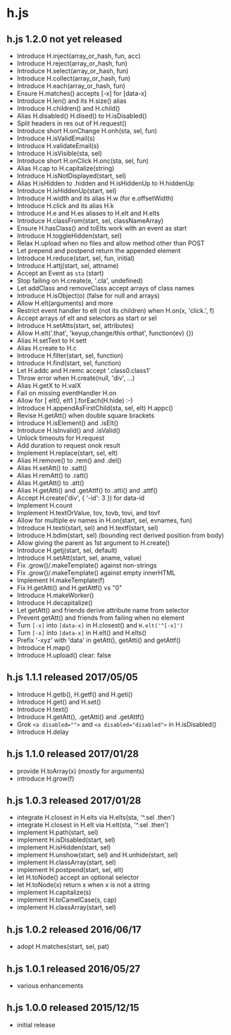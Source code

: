 
# h.js


## h.js 1.2.0  not yet released

* Introduce H.inject(array_or_hash, fun, acc)
* Introduce H.reject(array_or_hash, fun)
* Introduce H.select(array_or_hash, fun)
* Introduce H.collect(array_or_hash, fun)
* Introduce H.each(array_or_hash, fun)
* Ensure H.matches() accepts [-x] for [data-x]
* Introduce H.len() and its H.size() alias
* Introduce H.children() and H.child()
* Alias H.disabled() H.dised() to H.isDisabled()
* Split headers in res out of H.request()
* Introduce short H.onChange H.onh(sta, sel, fun)
* Introduce H.isValidEmail(s)
* Introduce H.validateEmail(s)
* Introduce H.isVisible(sta, sel)
* Introduce short H.onClick H.onc(sta, sel, fun)
* Alias H.cap to H.capitalize(string)
* Introduce H.isNotDisplayed(start, sel)
* Alias H.isHidden to .hidden and H.isHiddenUp to H.hiddenUp
* Introduce H.isHiddenUp(start, sel)
* Introduce H.width and its alias H.w (for e.offsetWidth)
* Introduce H.click and its alias H.k
* Introduce H.e and H.es aliases to H.elt and H.elts
* Introduce H.classFrom(start, sel, classNameArray)
* Ensure H.hasClass() and toElts work with an event as start
* Introduce H.toggleHidden(start, sel)
* Relax H.upload when no files and allow method other than POST
* Let prepend and postpend return the appended element
* Introduce H.reduce(start, sel, fun, initial)
* Introduce H.attj(start, sel, attname)
* Accept an Event as `sta` (start)
* Stop failing on H.create(e, '.cla', undefined)
* Let addClass and removeClass accept arrays of class names
* Introduce H.isObject(o) (false for null and arrays)
* Allow H.elt(arguments) and more
* Restrict event handler to elt (not its children) when H.on(x, 'click.', f)
* Accept arrays of elt and selectors as start or sel
* Introduce H.setAtts(start, sel, attributes)
* Allow H.elt('.that', 'keyup,change/this orthat', function(ev) {})
* Alias H.setText to H.sett
* Alias H.create to H.c
* Introduce H.filter(start, sel, function)
* Introduce H.find(start, sel, function)
* Let H.addc and H.remc accept '.class0.class1'
* Throw error when H.create(null, 'div', ...)
* Alias H.getX to H.valX
* Fail on missing eventHandler H.on
* Allow for [ elt0, elt1 ].forEach(H.hide)  :-)
* Introduce H.appendAsFirstChild(sta, sel, elt) H.appc()
* Revise H.getAtt() when double square brackets
* Introduce H.isElement() and .isElt()
* Introduce H.isInvalid() and .isValid()
* Unlock timeouts for H.request
* Add duration to request onok result
* Implement H.replace(start, sel, elt)
* Alias H.remove() to .rem() and .del()
* Alias H.setAtt() to .satt()
* Alias H.remAtt() to .ratt()
* Alias H.getAtt() to .att()
* Alias H.getAtti() and .getAttf() to .atti() and .attf()
* Accept H.create('div', { '-id': 3 }) for data-id
* Implement H.count
* Implement H.textOrValue, tov, tovb, tovi, and tovf
* Allow for multiple ev names in H.on(start, sel, evnames, fun)
* Introduce H.texti(start, sel) and H.textf(start, sel)
* Introduce H.bdim(start, sel) (bounding rect derived position from body)
* Allow giving the parent as 1st argument to H.create()
* Introduce H.getj(start, sel, default)
* Introduce H.setAtt(start, sel, aname, value)
* Fix .grow()/.makeTemplate() against non-strings
* Fix .grow()/.makeTemplate() against empty innerHTML
* Implement H.makeTemplate(f)
* Fix H.getAtti() and H.getAttf() vs "0"
* Introduce H.makeWorker()
* Introduce H.decapitalize()
* Let getAtt() and friends derive attribute name from selector
* Prevent getAtt() and friends from failing when no element
* Turn `[-x]` into `[data-x]` in H.closest() and `H.elt('^[-x]')`
* Turn `[-x]` into `[data-x]` in H.elt() and H.elts()
* Prefix '-xyz' with 'data' in getAtt(), getAtti() and getAttf()
* Introduce H.map()
* Introduce H.upload() clear: false


## h.js 1.1.1  released 2017/05/05

* Introduce H.getb(), H.getf() and H.geti()
* Introduce H.get() and H.set()
* Introduce H.text()
* Introduce H.getAtt(), .getAtti() and .getAttf()
* Grok `<a disabled="">` and `<a disabled="disabled">` in H.isDisabled()
* Introduce H.delay


## h.js 1.1.0  released 2017/01/28

* provide H.toArray(x) (mostly for arguments)
* introduce H.grow(f)


## h.js 1.0.3  released 2017/01/28

* integrate H.closest in H.elts via H.elts(sta, '^.sel .then')
* integrate H.closest in H.elt via H.elt(sta, '^.sel .then')
* implement H.path(start, sel)
* implement H.isDisabled(start, sel)
* implement H.isHidden(start, sel)
* implement H.unshow(start, sel) and H.unhide(start, sel)
* implement H.classArray(start, sel)
* implement H.postpend(start, sel, elt)
* let H.toNode() accept an optional selector
* let H.toNode(x) return x when x is not a string
* implement H.capitalize(s)
* implement H.toCamelCase(s, cap)
* implement H.classArray(start, sel)


## h.js 1.0.2  released 2016/06/17

* adopt H.matches(start, sel, pat)


## h.js 1.0.1  released 2016/05/27

* various enhancements


## h.js 1.0.0  released 2015/12/15

* initial release

